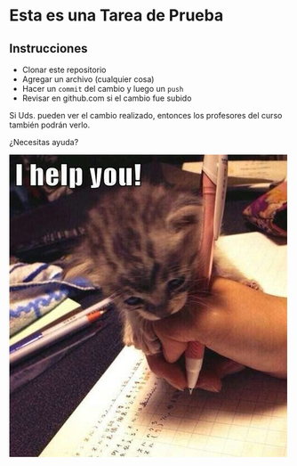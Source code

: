 # Esta es una Tarea de Prueba

## Instrucciones

- Clonar este repositorio
- Agregar un archivo (cualquier cosa)
- Hacer un  `commit` del cambio y luego un `push`
- Revisar en github.com si el cambio fue subido

Si Uds. pueden ver el cambio realizado, entonces los profesores del curso también podrán verlo.

¿Necesitas ayuda?

![Gato ayudante](gato_ayudante.jpg)
